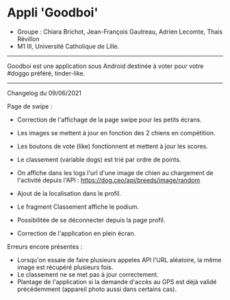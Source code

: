 # Appli 'Goodboi'

* Groupe : Chiara Brichot, Jean-François Gautreau, Adrien Lecomte, Thais Révillon
* M1 III, Université Catholique de Lille.

***

Goodboi est une application sous Android destinée à voter pour votre #doggo préféré, tinder-like.

***

Changelog du 09/06/2021

Page de swipe : 
 - Correction de l'affichage de la page swipe pour les petits écrans.
 - Les images se mettent à jour en fonction des 2 chiens en compétition.
 - Les boutons de vote (like) fonctionnent et mettent à jour les scores.
 - Le classement (variable dogs) est trié par ordre de points.

 - On affiche dans les logs l'url d'une image de chien au chargement de l'activité depuis l'API : https://dog.ceo/api/breeds/image/random
 - Ajout de la localisation dans le profil.
 - Le fragment Classement affiche le podium.
 - Possibilitée de se déconnecter depuis la page profil.
 - Correction de l'application en plein écran.

Erreurs encore présentes :
 - Lorsqu'on essaie de faire plusieurs appeles API l'URL aléatoire, la même image est récupéré plusieurs fois.
 - Le classement ne se met pas à jour correctement.
 - Plantage de l'application si la demande d'accès au GPS est déjà validé précédemment (appareil photo aussi dans certains cas).
 
